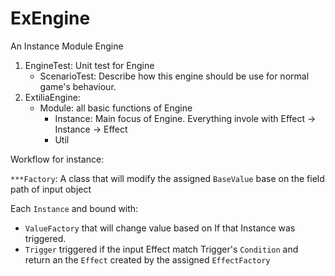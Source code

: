 # ExEngine
An Instance Module Engine

1. EngineTest: Unit test for Engine
   - ScenarioTest: Describe how this engine should be use for normal game's behaviour.
2. ExtiliaEngine:
   - Module: all basic functions of Engine
     - Instance: Main focus of Engine. Everything invole with Effect -> Instance -> Effect
     - Util

Workflow for instance:

```***Factory```: A class that will modify the assigned ```BaseValue``` base on the field path of input object

Each ```Instance``` and bound with:
 - ```ValueFactory``` that will change value based on If that Instance was triggered.
 - ```Trigger``` triggered if the input Effect match Trigger's ```Condition``` and return an the ```Effect``` created by the assigned ```EffectFactory```

